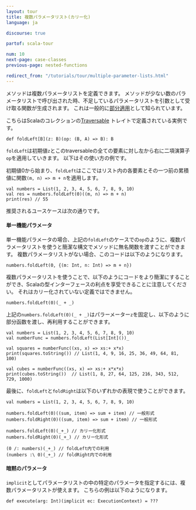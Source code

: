 ```yaml
---
layout: tour
title: 複数パラメータリスト(カリー化)
language: ja

discourse: true

partof: scala-tour

num: 10
next-page: case-classes
previous-page: nested-functions

redirect_from: "/tutorials/tour/multiple-parameter-lists.html"
---
```


メソッドは複数パラメータリストを定義できます。
メソッドが少ない数のパラメータリストで呼び出された時、不足しているパラメータリストを引数として受け取る関数が生成されます。
これは一般的に[部分適用](https://en.wikipedia.org/wiki/Partial_application)として知られています。

こちらはScalaのコレクションの[Traversable](/overviews/collections/trait-traversable.html) トレイトで定義されている実例です。

```
def foldLeft[B](z: B)(op: (B, A) => B): B
```
`foldLeft`は初期値`z`とこのtraversableの全ての要素に対し左から右に二項演算子`op`を適用していきます。
以下はその使い方の例です。

初期値0から始まり、`foldLeft`はここではリスト内の各要素とその一つ前の累積値に関数`(m, n) => m + n`を適用します。

```tut
val numbers = List(1, 2, 3, 4, 5, 6, 7, 8, 9, 10)
val res = numbers.foldLeft(0)((m, n) => m + n)
print(res) // 55
```
推奨されるユースケースは次の通りです。

#### 単一機能パラメータ
   単一機能パラメータの場合、上記の`foldLeft`のケースでの`op`のように、複数パラメータリストを使うと簡潔な構文でメソッドに無名関数を渡すことができます。
   複数パラメータリストがない場合、このコードは以下のようになります。

```
numbers.foldLeft(0, {(m: Int, n: Int) => m + n})
```

   複数パラメータリストを使うことで、以下のようにコードをより簡潔にすることができ、Scalaの型インターフェースの利点を享受できることに注意してください。
   それはカリー化されていない定義ではできません。
    
```
numbers.foldLeft(0)(_ + _)
```
   上記の`numbers.foldLeft(0)(_ + _)`はパラーメーター`z`を固定し、以下のように部分函数を渡し、再利用することができます。

```tut
val numbers = List(1, 2, 3, 4, 5, 6, 7, 8, 9, 10)
val numberFunc = numbers.foldLeft(List[Int]())_

val squares = numberFunc((xs, x) => xs:+ x*x)
print(squares.toString()) // List(1, 4, 9, 16, 25, 36, 49, 64, 81, 100)

val cubes = numberFunc((xs, x) => xs:+ x*x*x)
print(cubes.toString())  // List(1, 8, 27, 64, 125, 216, 343, 512, 729, 1000)
```

   最後に、`foldLeft`と`foldRight`は以下のいずれかの表現で使うことができます。

```tut
val numbers = List(1, 2, 3, 4, 5, 6, 7, 8, 9, 10)

numbers.foldLeft(0)((sum, item) => sum + item) // 一般形式
numbers.foldRight(0)((sum, item) => sum + item) // 一般形式

numbers.foldLeft(0)(_+_) // カリー化形式
numbers.foldRight(0)(_+_) // カリー化形式

(0 /: numbers)(_+_) // foldLeft内での利用
(numbers :\ 0)(_+_) // foldRight内での利用
```   

   
#### 暗黙のパラメータ
   `implicit`としてパラメータリストの中の特定のパラメータを指定するには、複数パラメータリストが使えます。
   こちらの例は以下のようになります。
```
def execute(arg: Int)(implicit ec: ExecutionContext) = ???
```
    
